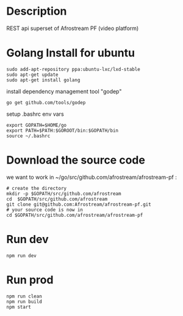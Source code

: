 # Description

REST api superset of Afrostream PF (video platform)

# Golang Install for ubuntu

```
sudo add-apt-repository ppa:ubuntu-lxc/lxd-stable
sudo apt-get update
sudo apt-get install golang
```

install dependency management tool "godep"

```
go get github.com/tools/godep
```

setup .bashrc env vars

```
export GOPATH=$HOME/go
export PATH=$PATH:$GOROOT/bin:$GOPATH/bin
source ~/.bashrc
```

# Download the source code

we want to work in ~/go/src/github.com/afrostream/afrostream-pf :

```
# create the directory
mkdir -p $GOPATH/src/github.com/afrostream
cd  $GOPATH/src/github.com/afrostream
git clone git@github.com:Afrostream/afrostream-pf.git
# your source code is now in
cd $GOPATH/src/github.com/afrostream/afrostream-pf
```

# Run dev

```
npm run dev
```

# Run prod

```
npm run clean
npm run build
npm start
```
